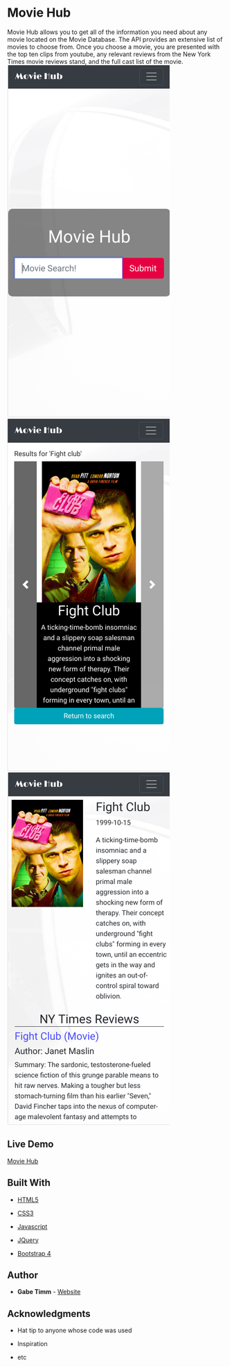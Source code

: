 
# Movie Hub

  

Movie Hub allows you to get all of the information you need about any movie located on the Movie Database. The API provides an extensive list of movies to choose from. Once you choose a movie, you are presented with the top ten clips from youtube, any relevant reviews from the New York Times movie reviews stand, and the full cast list of the movie.
![Alt text](img/Movie-Hub-Homepage.png?raw=true "Homepage")![Alt text](img/Move-Hub-Results.png?raw=true "Results")![Alt text](img/Move-Hub-Details.png?raw=true "Details")

  

## Live Demo
[Movie Hub](https://gmtisrad.github.io/movie-hub/)
  

## Built With

  

*  [HTML5]()

*  [CSS3]()

*  [Javascript](https://www.javascript.com/)

*  [JQuery](https://jquery.com/)

*  [Bootstrap 4](https://getbootstrap.com/)

  

## Author

  

*  **Gabe Timm** - [Website](https://gmtisrad.github.io/movie-hub/)

  

## Acknowledgments

  

* Hat tip to anyone whose code was used

* Inspiration

* etc